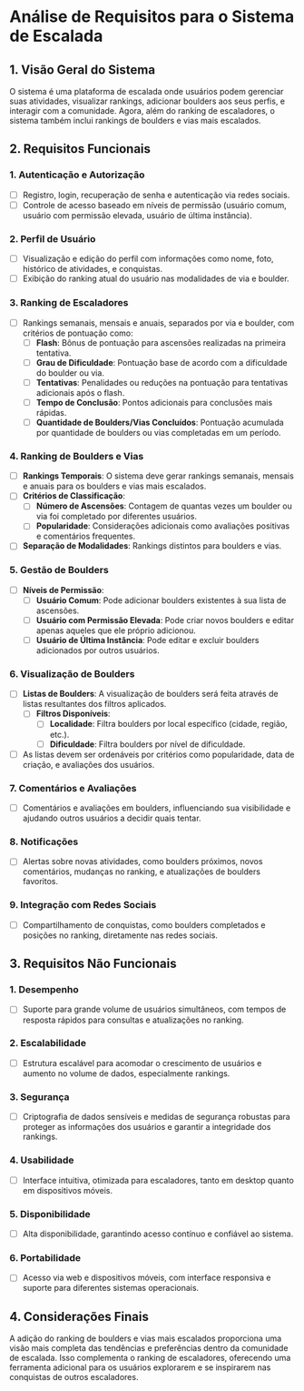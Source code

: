 # Análise de Requisitos para o Sistema de Escalada

## 1. Visão Geral do Sistema

O sistema é uma plataforma de escalada onde usuários podem gerenciar suas atividades, visualizar rankings, adicionar boulders aos seus perfis, e interagir com a comunidade. Agora, além do ranking de escaladores, o sistema também inclui rankings de boulders e vias mais escalados.

## 2. Requisitos Funcionais

### 1. Autenticação e Autorização

- [ ] Registro, login, recuperação de senha e autenticação via redes sociais.
- [ ] Controle de acesso baseado em níveis de permissão (usuário comum, usuário com permissão elevada, usuário de última instância).

### 2. Perfil de Usuário

- [ ] Visualização e edição do perfil com informações como nome, foto, histórico de atividades, e conquistas.
- [ ] Exibição do ranking atual do usuário nas modalidades de via e boulder.

### 3. Ranking de Escaladores

- [ ] Rankings semanais, mensais e anuais, separados por via e boulder, com critérios de pontuação como:
  - [ ] **Flash**: Bônus de pontuação para ascensões realizadas na primeira tentativa.
  - [ ] **Grau de Dificuldade**: Pontuação base de acordo com a dificuldade do boulder ou via.
  - [ ] **Tentativas**: Penalidades ou reduções na pontuação para tentativas adicionais após o flash.
  - [ ] **Tempo de Conclusão**: Pontos adicionais para conclusões mais rápidas.
  - [ ] **Quantidade de Boulders/Vias Concluídos**: Pontuação acumulada por quantidade de boulders ou vias completadas em um período.

### 4. Ranking de Boulders e Vias

- [ ] **Rankings Temporais**: O sistema deve gerar rankings semanais, mensais e anuais para os boulders e vias mais escalados.
- [ ] **Critérios de Classificação**:
  - [ ] **Número de Ascensões**: Contagem de quantas vezes um boulder ou via foi completado por diferentes usuários.
  - [ ] **Popularidade**: Considerações adicionais como avaliações positivas e comentários frequentes.
- [ ] **Separação de Modalidades**: Rankings distintos para boulders e vias.

### 5. Gestão de Boulders

- [ ] **Níveis de Permissão**:
  - [ ] **Usuário Comum**: Pode adicionar boulders existentes à sua lista de ascensões.
  - [ ] **Usuário com Permissão Elevada**: Pode criar novos boulders e editar apenas aqueles que ele próprio adicionou.
  - [ ] **Usuário de Última Instância**: Pode editar e excluir boulders adicionados por outros usuários.

### 6. Visualização de Boulders

- [ ] **Listas de Boulders**: A visualização de boulders será feita através de listas resultantes dos filtros aplicados.
  - [ ] **Filtros Disponíveis**:
    - [ ] **Localidade**: Filtra boulders por local específico (cidade, região, etc.).
    - [ ] **Dificuldade**: Filtra boulders por nível de dificuldade.
- [ ] As listas devem ser ordenáveis por critérios como popularidade, data de criação, e avaliações dos usuários.

### 7. Comentários e Avaliações

- [ ] Comentários e avaliações em boulders, influenciando sua visibilidade e ajudando outros usuários a decidir quais tentar.

### 8. Notificações

- [ ] Alertas sobre novas atividades, como boulders próximos, novos comentários, mudanças no ranking, e atualizações de boulders favoritos.

### 9. Integração com Redes Sociais

- [ ] Compartilhamento de conquistas, como boulders completados e posições no ranking, diretamente nas redes sociais.

## 3. Requisitos Não Funcionais

### 1. Desempenho

- [ ] Suporte para grande volume de usuários simultâneos, com tempos de resposta rápidos para consultas e atualizações no ranking.

### 2. Escalabilidade

- [ ] Estrutura escalável para acomodar o crescimento de usuários e aumento no volume de dados, especialmente rankings.

### 3. Segurança

- [ ] Criptografia de dados sensíveis e medidas de segurança robustas para proteger as informações dos usuários e garantir a integridade dos rankings.

### 4. Usabilidade

- [ ] Interface intuitiva, otimizada para escaladores, tanto em desktop quanto em dispositivos móveis.

### 5. Disponibilidade

- [ ] Alta disponibilidade, garantindo acesso contínuo e confiável ao sistema.

### 6. Portabilidade

- [ ] Acesso via web e dispositivos móveis, com interface responsiva e suporte para diferentes sistemas operacionais.

## 4. Considerações Finais

A adição do ranking de boulders e vias mais escalados proporciona uma visão mais completa das tendências e preferências dentro da comunidade de escalada. Isso complementa o ranking de escaladores, oferecendo uma ferramenta adicional para os usuários explorarem e se inspirarem nas conquistas de outros escaladores.
